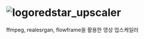 # ![logo](https://github.com/redstar-javscraper/redstar_upscaler/assets/72743692/deebb21a-9c12-4cb1-8b94-f59fb64a26cb)redstar_upscaler
ffmpeg, realesrgan, flowframe을 활용한 영상 업스케일러
